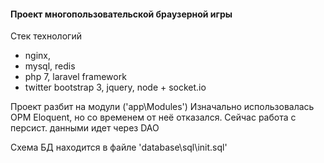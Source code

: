 #### Проект многопользовательской браузерной игры

Стек технологий
- nginx,
- mysql, redis
- php 7, laravel framework
- twitter bootstrap 3, jquery, node + socket.io

Проект разбит на модули ('app\Modules\')
Изначально использовалась ОРМ Eloquent, но со временем от неё отказался.
Сейчас работа с персист. данными идет через DAO

Схема БД находится в файле 'database\sql\init.sql'
